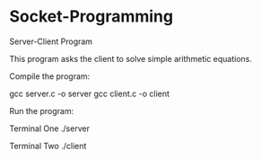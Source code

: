 # Socket-Programming
Server-Client Program

This program asks the client to solve simple arithmetic equations.

Compile the program:

gcc server.c -o server
gcc client.c -o client

Run the program:

Terminal One
./server

Terminal Two
./client

